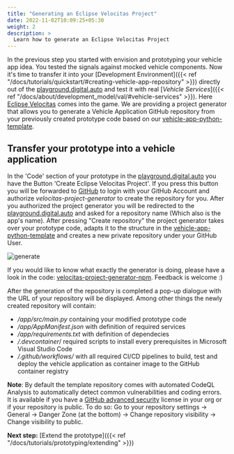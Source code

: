 ```yaml
---
title: "Generating an Eclipse Velocitas Project"
date: 2022-11-02T10:09:25+05:30
weight: 2
description: >
  Learn how to generate an Eclipse Velocitas Project
---
```


In the previous step you started with envision and prototyping your vehicle app idea. You tested the signals against mocked vehicle components. Now it's time to transfer it into your [Development Environment]({{< ref "/docs/tutorials/quickstart/#creating-vehicle-app-repository" >}}) directly out of the [playground.digital.auto](https://digitalauto.netlify.app/) and test it with real [_Vehicle Services_]({{< ref "/docs/about/development_model/val/#vehicle-services" >}}). Here [Eclipse Velocitas](https://websites.eclipseprojects.io/velocitas/) comes into the game. We are providing a project generator that allows you to generate a Vehicle Application GitHub repository from your previously created prototype code based on our [vehicle-app-python-template](https://github.com/eclipse-velocitas/vehicle-app-python-template).

## Transfer your prototype into a vehicle application

In the 'Code' section of your prototype in the [playground.digital.auto](https://digitalauto.netlify.app/) you have the Button 'Create Eclipse Velocitas Project'.
If you press this button you will be forwarded to [GitHub](https://github.com/) to login with your GitHub Account and authorize _velocitas-project-generator_ to create the repository for you. After you authorized the project generator you will be redirected to the [playground.digital.auto](https://digitalauto.netlify.app/) and asked for a repository name (Which also is the app's name). After pressing "Create repository" the project generator takes over your prototype code, adapts it to the structure in the [vehicle-app-python-template](https://github.com/eclipse-velocitas/vehicle-app-python-template) and creates a new private repository under your GitHub User.

![generate](../generate.png)

If you would like to know what exactly the generator is doing, please have a look in the code: [velocitas-project-generator-npm](https://github.com/eclipse-velocitas/velocitas-project-generator-npm). Feedback is welcome :)

After the generation of the repository is completed a pop-up dialogue with the URL of your repository will be displayed. Among other things the newly created repository will contain:

- _/app/src/main.py_ containing your modified prototype code
- _/app/AppManifest.json_ with definition of required services
- _/app/requirements.txt_ with definition of dependecies
- _/.devcontainer_/ required scripts to install every prerequisites in Microsoft Visual Studio Code
- _/.github/workflows/_ with all required CI/CD pipelines to build, test and deploy the vehicle application as container image to the GitHub container registry

**Note**: By default the template repository comes with automated CodeQL Analysis to automatically detect common vulnerabilities and coding errors. It is available if you have a [GitHub advanced security](https://docs.github.com/en/get-started/learning-about-github/about-github-advanced-security) license in your org or if your repository is public. To do so: Go to your repository settings -> General -> Danger Zone (at the bottom) -> Change repository visibility -> Change visibility to public.

**Next step:** [Extend the prototype]({{< ref "/docs/tutorials/prototyping/extending" >}})

